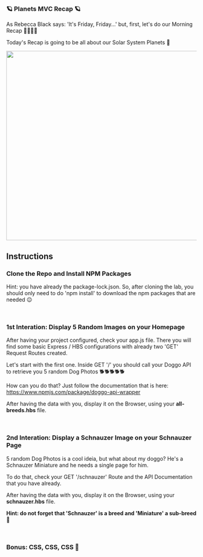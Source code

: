 ### 🪐 Planets MVC Recap 🪐

As Rebecca Black says: 'It's Friday, Friday...' but, first, let's do our Morning Recap 🤸‍♂️🤸‍♂

Today's Recap is going to be all about our Solar System Planets 🚀

<img width="700" height="500" src="https://i.pinimg.com/originals/82/73/1c/82731cd69bc7c8ad339d88eabed303f3.gif"/>

## Instructions

### Clone the Repo and Install NPM Packages

Hint: you have already the package-lock.json. So, after cloning the lab, you should only need to do 'npm install' to download the npm packages that are needed 😉

<br>

### 1st Interation: Display 5 Random Images on your Homepage

After having your project configured, check your app.js file. There you will find some basic Express / HBS configurations with already two 'GET' Request Routes created. 

Let's start with the first one. Inside GET '/' you should call your Doggo API to retrieve you 5 random Dog Photos 🐕🐕🐕🐕🐕

How can you do that? Just follow the documentation that is here: https://www.npmjs.com/package/doggo-api-wrapper 

After having the data with you, display it on the Browser, using your <b>all-breeds.hbs</b> file. 

<br>

### 2nd Interation: Display a Schnauzer Image on your Schnauzer Page

5 random Dog Photos is a cool ideia, but what about my doggo? He's a Schnauzer Miniature and he needs a single page for him. 

To do that, check your GET '/schnauzer' Route and the API Documentation that you have already. 

After having the data with you, display it on the Browser, using your <b>schnauzer.hbs</b> file. 

<b>Hint: do not forget that 'Schnauzer' is a breed and 'Miniature' a sub-breed 🧐 </b>

<br>

### Bonus: CSS, CSS, CSS 🎉

<br>
